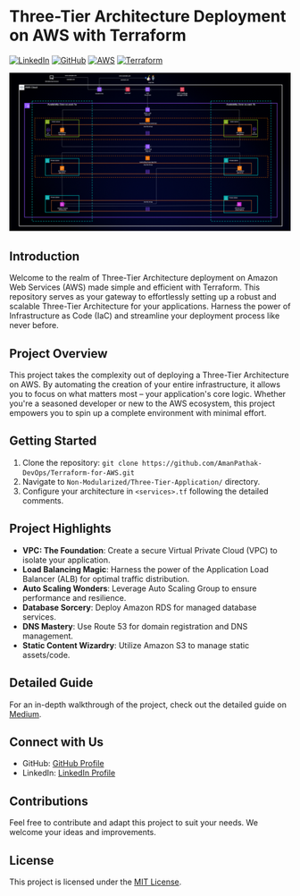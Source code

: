 # Three-Tier Architecture Deployment on AWS with Terraform
[![LinkedIn](https://img.shields.io/badge/Connect%20with%20me%20on-LinkedIn-blue.svg)](https://www.linkedin.com/in/aman-devops/)
[![GitHub](https://img.shields.io/github/stars/AmanPathak-DevOps.svg?style=social)](https://github.com/AmanPathak-DevOps)
[![AWS](https://img.shields.io/badge/AWS-%F0%9F%9B%A1-orange)](https://aws.amazon.com)
[![Terraform](https://img.shields.io/badge/Terraform-%E2%9C%A8-lightgrey)](https://www.terraform.io)

<img src="assets/Three-Tier-Architecture.gif"> </img>

## Introduction

Welcome to the realm of Three-Tier Architecture deployment on Amazon Web Services (AWS) made simple and efficient with Terraform. This repository serves as your gateway to effortlessly setting up a robust and scalable Three-Tier Architecture for your applications. Harness the power of Infrastructure as Code (IaC) and streamline your deployment process like never before.


## Project Overview

This project takes the complexity out of deploying a Three-Tier Architecture on AWS. By automating the creation of your entire infrastructure, it allows you to focus on what matters most – your application's core logic. Whether you're a seasoned developer or new to the AWS ecosystem, this project empowers you to spin up a complete environment with minimal effort.


## Getting Started

1. Clone the repository: `git clone https://github.com/AmanPathak-DevOps/Terraform-for-AWS.git`
2. Navigate to `Non-Modularized/Three-Tier-Application/` directory.
3. Configure your architecture in `<services>.tf` following the detailed comments.

## Project Highlights

- **VPC: The Foundation**: Create a secure Virtual Private Cloud (VPC) to isolate your application.
- **Load Balancing Magic**: Harness the power of the Application Load Balancer (ALB) for optimal traffic distribution.
- **Auto Scaling Wonders**: Leverage Auto Scaling Group to ensure performance and resilience.
- **Database Sorcery**: Deploy Amazon RDS for managed database services.
- **DNS Mastery**: Use Route 53 for domain registration and DNS management.
- **Static Content Wizardry**: Utilize Amazon S3 to manage static assets/code.

## Detailed Guide

For an in-depth walkthrough of the project, check out the detailed guide on [Medium](https://medium.com/@aman.pathak_51134/mastering-three-tier-architecture-deployment-on-aws-with-terraform-f43e84be1edd).

## Connect with Us

- GitHub: [GitHub Profile](https://github.com/AmanPathak-DevOps)
- LinkedIn: [LinkedIn Profile](https://www.linkedin.com/in/aman-devops/)

## Contributions

Feel free to contribute and adapt this project to suit your needs. We welcome your ideas and improvements.

## License

This project is licensed under the [MIT License](LICENSE).